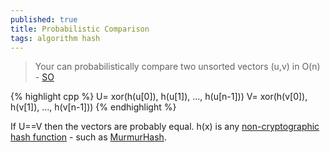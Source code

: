```yaml
---
published: true
title: Probabilistic Comparison
tags: algorithm hash
---
```

> Your can probabilistically compare two unsorted vectors (u,v) in O(n) - [SO](https://stackoverflow.com/a/17394863/51386)

{% highlight cpp %}
U= xor(h(u[0]), h(u[1]), ..., h(u[n-1]))
V= xor(h(v[0]), h(v[1]), ..., h(v[n-1]))
{% endhighlight %}

If U==V then the vectors are probably equal.
h(x) is any [non-cryptographic hash function](https://en.wikipedia.org/wiki/List_of_hash_functions#Non-cryptographic_hash_functions) - such as [MurmurHash](https://en.wikipedia.org/wiki/MurmurHash).
